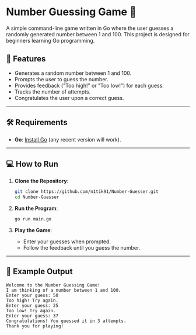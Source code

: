 # Number Guessing Game 🎲

A simple command-line game written in Go where the user guesses a randomly generated number between 1 and 100. This project is designed for beginners learning Go programming.



## 🚀 Features

- Generates a random number between 1 and 100.
- Prompts the user to guess the number.
- Provides feedback ("Too high!" or "Too low!") for each guess.
- Tracks the number of attempts.
- Congratulates the user upon a correct guess.

---

## 🛠️ Requirements

- **Go**: [Install Go](https://golang.org/dl/) (any recent version will work).

---

## 💻 How to Run

1. **Clone the Repository**:
    ```bash
    git clone https://github.com/n1tik91/Number-Guesser.git
    cd Number-Guesser
    ```

2. **Run the Program**:
    ```bash
    go run main.go
    ```

3. **Play the Game**:
    - Enter your guesses when prompted.
    - Follow the feedback until you guess the number.

---

## 🧩 Example Output

```plaintext
Welcome to the Number Guessing Game!
I am thinking of a number between 1 and 100.
Enter your guess: 50
Too high! Try again.
Enter your guess: 25
Too low! Try again.
Enter your guess: 37
Congratulations! You guessed it in 3 attempts.
Thank you for playing!
